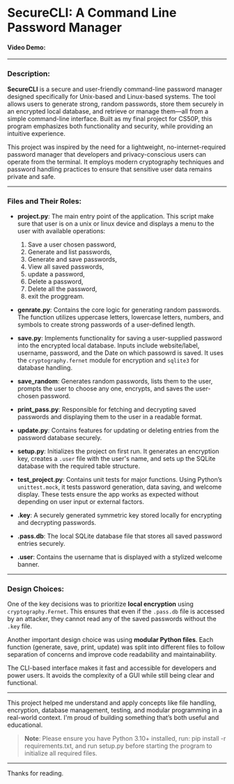 # SecureCLI: A Command Line Password Manager

#### Video Demo:  <URL HERE>

---

### Description:

**SecureCLI** is a secure and user-friendly command-line password manager designed specifically for Unix-based and Linux-based systems. The tool allows users to generate strong, random passwords, store them securely in an encrypted local database, and retrieve or manage them—all from a simple command-line interface. Built as my final project for CS50P, this program emphasizes both functionality and security, while providing an intuitive experience.

This project was inspired by the need for a lightweight, no-internet-required password manager that developers and privacy-conscious users can operate from the terminal. It employs modern cryptography techniques and password handling practices to ensure that sensitive user data remains private and safe.

---

### Files and Their Roles:


- **project.py**: The main entry point of the application. This script make sure that user is on a unix or linux device and displays a menu to the user with available operations: 
    1. Save a user chosen password,
    2. Generate and list passwords,
    3. Generate and save passwords,
    4. View all saved passwords,
    5. update a password,
    6. Delete a password,
    7. Delete all the password,
    8. exit the proggream.

- **genrate.py**: Contains the core logic for generating random passwords. The function utilizes uppercase letters, lowercase letters, numbers, and symbols to create strong passwords of a user-defined length.

- **save.py**: Implements functionality for saving a user-supplied password into the encrypted local database. Inputs include website/label, username, password, and the Date on which passowrd is saved. It uses the `cryptography.fernet` module for encryption and `sqlite3` for database handling.

- **save_random**: Generates random passwords, lists them to the user, prompts the user to choose any one, encrypts, and saves the user-chosen password.

- **print_pass.py**: Responsible for fetching and decrypting saved passwords and displaying them to the user in a readable format.

- **update.py**: Contains features for updating or deleting entries from the password database securely.

- **setup.py**: Initializes the project on first run. It generates an encryption key, creates a `.user` file with the user's name, and sets up the SQLite database with the required table structure.

- **test_project.py**: Contains unit tests for major functions. Using Python’s `unittest.mock`, it tests password generation, data saving, and welcome display. These tests ensure the app works as expected without depending on user input or external factors.

- **.key**: A securely generated symmetric key stored locally for encrypting and decrypting passwords.

- **.pass.db**: The local SQLite database file that stores all saved password entries securely.

- **.user**: Contains the username that is displayed with a stylized welcome banner.

---

### Design Choices:

One of the key decisions was to prioritize **local encryption** using `cryptography.Fernet`. This ensures that even if the `.pass.db` file is accessed by an attacker, they cannot read any of the saved passwords without the `.key` file.

Another important design choice was using **modular Python files**. Each function (generate, save, print, update) was split into different files to follow separation of concerns and improve code readability and maintainability.

The CLI-based interface makes it fast and accessible for developers and power users. It avoids the complexity of a GUI while still being clear and functional.

---

This project helped me understand and apply concepts like file handling, encryption, database management, testing, and modular programming in a real-world context. I'm proud of building something that’s both useful and educational.

> **Note**: Please ensure you have Python 3.10+ installed,  run: pip install -r requirements.txt, and run setup.py before starting the program to initialize all required files.

---

Thanks for reading.


